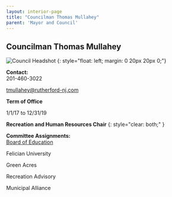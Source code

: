 ```yaml
---
layout: interior-page
title: "Councilman Thomas Mullahey"
parent: 'Mayor and Council'
---
```


## Councilman Thomas Mullahey

![Council Headshot](../tom-mullahey.png)
{: style="float: left; margin: 0 20px 20px 0;"}

**Contact:**  
201-460-3022

tmullahey@rutherford-nj.com

**Term of Office**  

1/1/17 to 12/31/19

**Recreation and Human Resources Chair**
{: style="clear: both;" }

**Committee Assignments:**  
[Board of Education](https://www.rutherfordschools.org/boardofeducation/)

Felician University

Green Acres

Recreation Advisory

Municipal Alliance
